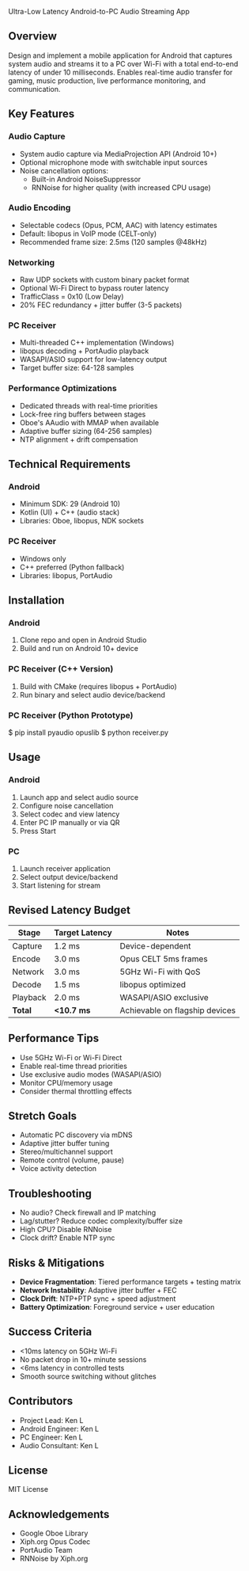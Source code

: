 Ultra-Low Latency Android-to-PC Audio Streaming App

## Overview
Design and implement a mobile application for Android that captures system audio and streams it to a PC over Wi-Fi with a total end-to-end latency of under 10 milliseconds. Enables real-time audio transfer for gaming, music production, live performance monitoring, and communication.

## Key Features

### Audio Capture
- System audio capture via MediaProjection API (Android 10+)
- Optional microphone mode with switchable input sources
- Noise cancellation options:
  - Built-in Android NoiseSuppressor
  - RNNoise for higher quality (with increased CPU usage)

### Audio Encoding
- Selectable codecs (Opus, PCM, AAC) with latency estimates
- Default: libopus in VoIP mode (CELT-only)
- Recommended frame size: 2.5ms (120 samples @48kHz)

### Networking
- Raw UDP sockets with custom binary packet format
- Optional Wi-Fi Direct to bypass router latency
- TrafficClass = 0x10 (Low Delay)
- 20% FEC redundancy + jitter buffer (3-5 packets)

### PC Receiver
- Multi-threaded C++ implementation (Windows)
- libopus decoding + PortAudio playback
- WASAPI/ASIO support for low-latency output
- Target buffer size: 64-128 samples

### Performance Optimizations
- Dedicated threads with real-time priorities
- Lock-free ring buffers between stages
- Oboe's AAudio with MMAP when available
- Adaptive buffer sizing (64-256 samples)
- NTP alignment + drift compensation

## Technical Requirements

### Android
- Minimum SDK: 29 (Android 10)
- Kotlin (UI) + C++ (audio stack)
- Libraries: Oboe, libopus, NDK sockets

### PC Receiver
- Windows only
- C++ preferred (Python fallback)
- Libraries: libopus, PortAudio

## Installation

### Android
1. Clone repo and open in Android Studio
2. Build and run on Android 10+ device

### PC Receiver (C++ Version)
1. Build with CMake (requires libopus + PortAudio)
2. Run binary and select audio device/backend

### PC Receiver (Python Prototype)
$ pip install pyaudio opuslib
$ python receiver.py

## Usage

### Android
1. Launch app and select audio source
2. Configure noise cancellation
3. Select codec and view latency
4. Enter PC IP manually or via QR
5. Press Start

### PC
1. Launch receiver application
2. Select output device/backend
3. Start listening for stream

## Revised Latency Budget

| Stage     | Target Latency | Notes |
| --------- | -------------- | ----- |
| Capture   | 1.2 ms         | Device-dependent |
| Encode    | 3.0 ms         | Opus CELT 5ms frames |
| Network   | 3.0 ms         | 5GHz Wi-Fi with QoS |
| Decode    | 1.5 ms         | libopus optimized |
| Playback  | 2.0 ms         | WASAPI/ASIO exclusive |
| **Total** | **<10.7 ms**   | Achievable on flagship devices |

## Performance Tips
- Use 5GHz Wi-Fi or Wi-Fi Direct
- Enable real-time thread priorities
- Use exclusive audio modes (WASAPI/ASIO)
- Monitor CPU/memory usage
- Consider thermal throttling effects

## Stretch Goals
- Automatic PC discovery via mDNS
- Adaptive jitter buffer tuning
- Stereo/multichannel support
- Remote control (volume, pause)
- Voice activity detection

## Troubleshooting
- No audio? Check firewall and IP matching
- Lag/stutter? Reduce codec complexity/buffer size
- High CPU? Disable RNNoise
- Clock drift? Enable NTP sync

## Risks & Mitigations
- **Device Fragmentation**: Tiered performance targets + testing matrix
- **Network Instability**: Adaptive jitter buffer + FEC
- **Clock Drift**: NTP+PTP sync + speed adjustment
- **Battery Optimization**: Foreground service + user education

## Success Criteria
- <10ms latency on 5GHz Wi-Fi
- No packet drop in 10+ minute sessions
- <6ms latency in controlled tests
- Smooth source switching without glitches

## Contributors
- Project Lead: Ken L
- Android Engineer: Ken L
- PC Engineer: Ken L
- Audio Consultant: Ken L

## License
MIT License

## Acknowledgements
- Google Oboe Library
- Xiph.org Opus Codec
- PortAudio Team
- RNNoise by Xiph.org
